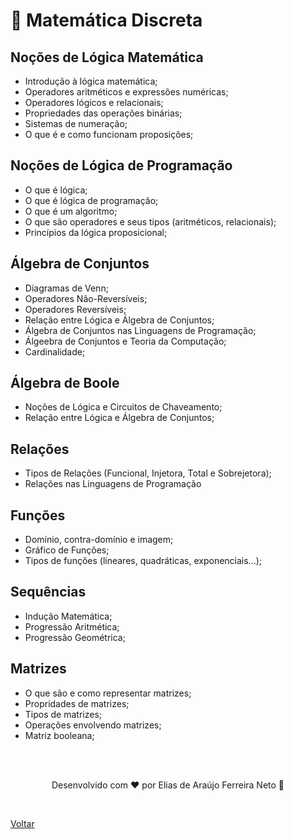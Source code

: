 # 🔢 Matemática Discreta

## Noções de Lógica Matemática

- Introdução à lógica matemática;
- Operadores aritméticos e expressões numéricas;
- Operadores lógicos e relacionais;
- Propriedades das operações binárias;
- Sistemas de numeração;
- O que é e como funcionam proposições;

## Noções de Lógica de Programação

- O que é lógica;
- O que é lógica de programação;
- O que é um algoritmo;
- O que são operadores e seus tipos (aritméticos, relacionais);
- Princípios da lógica proposicional;

## Álgebra de Conjuntos

- Diagramas de Venn;
- Operadores Não-Reversíveis;
- Operadores Reversíveis;
- Relação entre Lógica e Álgebra de Conjuntos;
- Álgebra de Conjuntos nas Linguagens de Programação;
- Álgeebra de Conjuntos e Teoria da Computação;
- Cardinalidade;

## Álgebra de Boole

- Noções de Lógica e Circuitos de Chaveamento;
- Relação entre Lógica e Álgebra de Conjuntos;

## Relações

- Tipos de Relações (Funcional, Injetora, Total e Sobrejetora);
- Relações nas Linguagens de Programação

## Funções

- Domínio, contra-domínio e imagem;
- Gráfico de Funções;
- Tipos de funções (lineares, quadráticas, exponenciais...);

## Sequências

- Indução Matemática;
- Progressão Aritmética;
- Progressão Geométrica;

## Matrizes

- O que são e como representar matrizes;
- Propridades de matrizes;
- Tipos de matrizes;
- Operações envolvendo matrizes;
- Matriz booleana;

<br>
<br>

<p align="center"> Desenvolvido com ❤ por Elias de Araújo Ferreira Neto 👋 <p>

<br>

<a href="../../README.md">Voltar</a>
